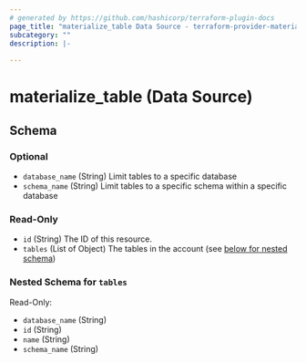 ```yaml
---
# generated by https://github.com/hashicorp/terraform-plugin-docs
page_title: "materialize_table Data Source - terraform-provider-materialize"
subcategory: ""
description: |-
  
---
```


# materialize_table (Data Source)





<!-- schema generated by tfplugindocs -->
## Schema

### Optional

- `database_name` (String) Limit tables to a specific database
- `schema_name` (String) Limit tables to a specific schema within a specific database

### Read-Only

- `id` (String) The ID of this resource.
- `tables` (List of Object) The tables in the account (see [below for nested schema](#nestedatt--tables))

<a id="nestedatt--tables"></a>
### Nested Schema for `tables`

Read-Only:

- `database_name` (String)
- `id` (String)
- `name` (String)
- `schema_name` (String)
